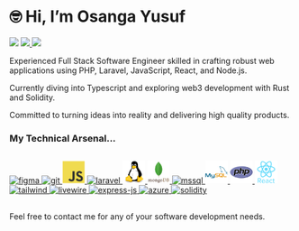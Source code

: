 # 🤓 Hi, I’m Osanga Yusuf

<p> 
<a href='https://x.com/the_osanga'><img src="https://img.shields.io/badge/Twitter(X)-black?style=for-the-badge&logo=x" /></a>
<a href='https://www.linkedin.com/in/osanga-yusuf-78a4331aa/'><img src="https://img.shields.io/badge/LinkedIn-blue?style=for-the-badge&logo=&logoColor=white" /> </a>
<a href="mailto:osangayusuf@gmail.com"><img src="https://img.shields.io/badge/Gmail-red?style=for-the-badge&logo=gmail&logoColor=white" /></a>
</p>

Experienced Full Stack Software Engineer skilled in crafting robust web applications using PHP, Laravel, JavaScript, React, and Node.js.

Currently diving into Typescript and exploring web3 development with Rust and Solidity.

Committed to turning ideas into reality and delivering high quality products.

### My Technical Arsenal...

<div style="margin-top:30px; margin-bottom:30px">
<a href="https://www.figma.com/" target="_blank" rel="noreferrer"> <img src="https://www.vectorlogo.zone/logos/figma/figma-icon.svg" alt="figma" width="40" height="40"/> </a>
<a href="https://git-scm.com/" target="_blank" rel="noreferrer"> <img src="https://www.vectorlogo.zone/logos/git-scm/git-scm-icon.svg" alt="git" width="40" height="40"/> </a>
<a href="https://developer.mozilla.org/en-US/docs/Web/JavaScript" target="_blank" rel="noreferrer"> <img src="https://raw.githubusercontent.com/devicons/devicon/master/icons/javascript/javascript-original.svg" alt="javascript" width="40" height="40"/> </a>
<a href="https://laravel.com/" target="_blank" rel="noreferrer"> <img src="https://laravel.com/img/logomark.min.svg" alt="laravel" width="40" height="40"/> </a>
<a href="https://www.linux.org/" target="_blank" rel="noreferrer"> <img src="https://raw.githubusercontent.com/devicons/devicon/master/icons/linux/linux-original.svg" alt="linux" width="40" height="40"/> </a>
<a href="https://www.mongodb.com/" target="_blank" rel="noreferrer"> <img src="https://raw.githubusercontent.com/devicons/devicon/master/icons/mongodb/mongodb-original-wordmark.svg" alt="mongodb" width="40" height="40"/> </a>
<a href="https://www.microsoft.com/en-us/sql-server" target="_blank" rel="noreferrer"> <img src="https://www.svgrepo.com/show/303229/microsoft-sql-server-logo.svg" alt="mssql" width="40" height="40"/> </a> <a href="https://www.mysql.com/" target="_blank" rel="noreferrer"> <img src="https://raw.githubusercontent.com/devicons/devicon/master/icons/mysql/mysql-original-wordmark.svg" alt="mysql" width="40" height="40"/> </a>
<a href="https://www.php.net" target="_blank" rel="noreferrer"> <img src="https://raw.githubusercontent.com/devicons/devicon/master/icons/php/php-original.svg" alt="php" width="40" height="40"/> </a>
<a href="https://reactjs.org/" target="_blank" rel="noreferrer"> <img src="https://raw.githubusercontent.com/devicons/devicon/master/icons/react/react-original-wordmark.svg" alt="react" width="40" height="40"/> </a>
<a href="https://tailwindcss.com/" target="_blank" rel="noreferrer"> <img src="https://www.vectorlogo.zone/logos/tailwindcss/tailwindcss-icon.svg" alt="tailwind" width="40" height="40"/> </a>
<a href="https://laravel-livewire.com/" target="_blank" rel="noreferrer"> <img src="https://icon.icepanel.io/Technology/svg/Livewire.svg" alt="livewire" width="40" height="40"/> </a>
<a href="https://expressjs.com/" target="_blank" rel="noreferrer"> <img src="https://icon.icepanel.io/Technology/png-shadow-512/Express.png" alt="express-js" width="40" height="40"/> </a>
<a href="https://azure.microsoft.com/" target="_blank" rel="noreferrer"> <img src="https://icon.icepanel.io/Technology/svg/Azure.svg" alt="azure" width="40" height="40"/> </a>
<a href="https://soliditylang.org/" target="_blank" rel="noreferrer"> 
  <img src="https://cdn.jsdelivr.net/gh/devicons/devicon@latest/icons/solidity/solidity-original.svg" alt="solidity" width="40" style="background-color: white" />
</a>

</div>

Feel free to contact me for any of your software development needs.

